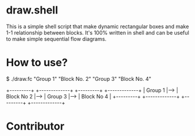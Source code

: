 # draw.shell

This is a simple shell script that make dynamic rectangular boxes and make 1-1 relationship between blocks. It's 100% written in shell and can be useful to make simple sequential flow diagrams.

# How to use?

$ ./draw.fc "Group 1" "Block No. 2" "Group 3" "Block No. 4"

+---------+    +-------------+    +---------+    +-------------+
| Group 1 |--> | Block No  2 |--> | Group 3 |--> | Block No  4 |
+---------+    +-------------+    +---------+    +-------------+

# Contributor 
